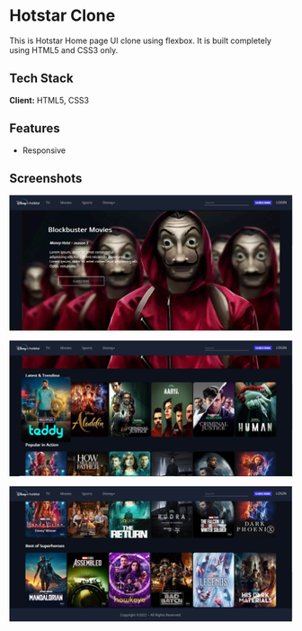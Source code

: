 
# Hotstar Clone

This is Hotstar Home page UI clone using flexbox.
It is built completely using HTML5 and CSS3 only.


## Tech Stack

**Client:** HTML5, CSS3 



## Features

- Responsive


## Screenshots

![App Screenshot](img/readme1.PNG)


![App Screenshot](img/readme2.PNG)


![App Screenshot](img/readme3.PNG)
